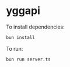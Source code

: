 # yggapi

To install dependencies:

```bash
bun install
```

To run:

```bash
bun run server.ts
```
